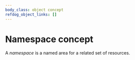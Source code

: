 ```yaml
---
body_class: object concept
refdog_object_links: []
---
```


# Namespace concept

<section>

A _namespace_ is a named area for a related set of resources.

</section>
